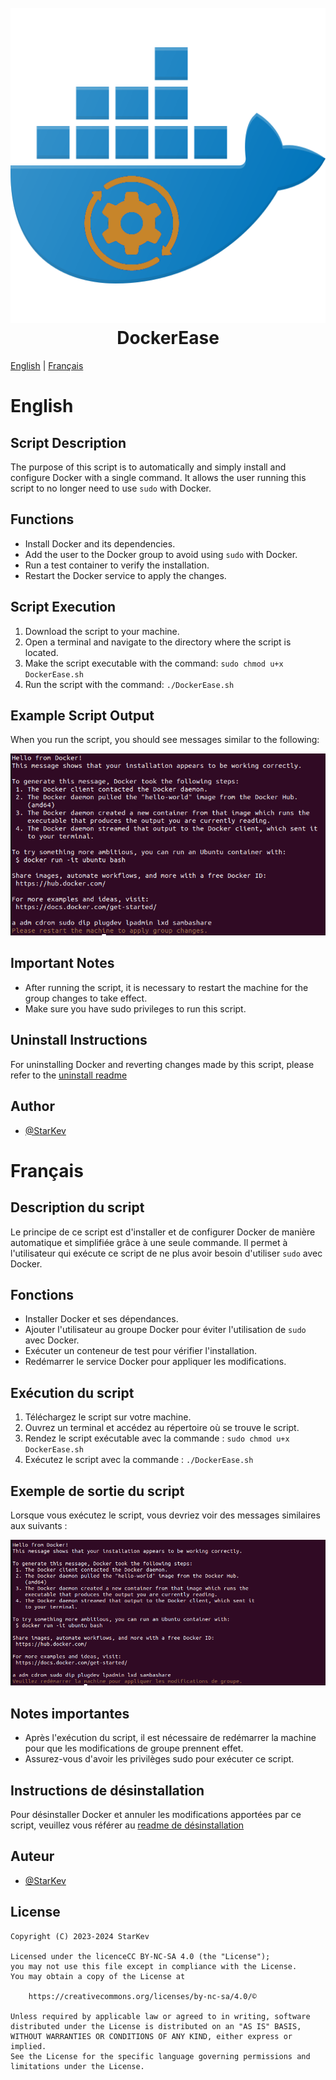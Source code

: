 <h1 align="center">
<br>
<a href="https://github.com/StarKev"><img src="sources/DockerEase.png"></a>
<br>
DockerEase
<br>
</h1>

[English](#english) | [Français](#français)

# English

## Script Description
The purpose of this script is to automatically and simply install and configure Docker with a single command. It allows the user running this script to no longer need to use `sudo` with Docker.

## Functions
- Install Docker and its dependencies.
- Add the user to the Docker group to avoid using `sudo` with Docker.
- Run a test container to verify the installation.
- Restart the Docker service to apply the changes.

## Script Execution
1. Download the script to your machine.
2. Open a terminal and navigate to the directory where the script is located.
3. Make the script executable with the command: `sudo chmod u+x DockerEase.sh`
4. Run the script with the command: `./DockerEase.sh`

## Example Script Output
When you run the script, you should see messages similar to the following:

<img src="sources/execution-eng.png">

## Important Notes
- After running the script, it is necessary to restart the machine for the group changes to take effect.
- Make sure you have sudo privileges to run this script.

## Uninstall Instructions

For uninstalling Docker and reverting changes made by this script, please refer to the [uninstall readme](./uninstall.md)

## Author

- [@StarKev](https://github.com/StarKev)

#

# Français

## Description du script
Le principe de ce script est d'installer et de configurer Docker de manière automatique et simplifiée grâce à une seule commande. Il permet à l'utilisateur qui exécute ce script de ne plus avoir besoin d'utiliser `sudo` avec Docker.

## Fonctions
- Installer Docker et ses dépendances.
- Ajouter l'utilisateur au groupe Docker pour éviter l'utilisation de `sudo` avec Docker.
- Exécuter un conteneur de test pour vérifier l'installation.
- Redémarrer le service Docker pour appliquer les modifications.

## Exécution du script
1. Téléchargez le script sur votre machine.
2. Ouvrez un terminal et accédez au répertoire où se trouve le script.
3. Rendez le script exécutable avec la commande : `sudo chmod u+x DockerEase.sh`
4. Exécutez le script avec la commande : `./DockerEase.sh`

## Exemple de sortie du script
Lorsque vous exécutez le script, vous devriez voir des messages similaires aux suivants :

<img src="sources/execution-fr.png">

## Notes importantes
- Après l'exécution du script, il est nécessaire de redémarrer la machine pour que les modifications de groupe prennent effet.
- Assurez-vous d'avoir les privilèges sudo pour exécuter ce script.

## Instructions de désinstallation

Pour désinstaller Docker et annuler les modifications apportées par ce script, veuillez vous référer au [readme de désinstallation](./uninstall.md)

## Auteur

- [@StarKev](https://github.com/StarKev)


## License


```text
Copyright (C) 2023-2024 StarKev

Licensed under the licenceCC BY-NC-SA 4.0 (the "License");
you may not use this file except in compliance with the License.
You may obtain a copy of the License at

    https://creativecommons.org/licenses/by-nc-sa/4.0/©

Unless required by applicable law or agreed to in writing, software
distributed under the License is distributed on an "AS IS" BASIS,
WITHOUT WARRANTIES OR CONDITIONS OF ANY KIND, either express or implied.
See the License for the specific language governing permissions and
limitations under the License.
```
